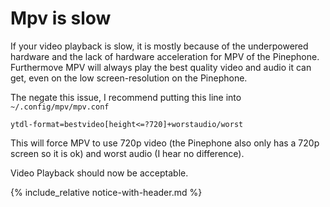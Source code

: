 # Mpv is slow

If your video playback is slow, it is mostly because of the underpowered hardware and the lack of hardware acceleration for MPV of the Pinephone. Furthermove MPV will always play the best quality video and audio it can get, even on the low screen-resolution on the Pinephone.

The negate this issue, I recommend putting this line into `~/.config/mpv/mpv.conf`

```
ytdl-format=bestvideo[height<=?720]+worstaudio/worst
```

This will force MPV to use 720p video (the Pinephone also only has a 720p screen so it is ok) and worst audio (I hear no difference).

Video Playback should now be acceptable.

{% include_relative notice-with-header.md %}
